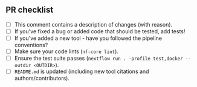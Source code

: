 <!--
# Arcadia-Science/reads2genome pull request

Many thanks for contributing to Arcadia-Science/reads2genome!

Please fill in the appropriate checklist below (delete whatever is not relevant).
These are the most common things requested on pull requests (PRs).
-->

## PR checklist

- [ ] This comment contains a description of changes (with reason).
- [ ] If you've fixed a bug or added code that should be tested, add tests!
- [ ] If you've added a new tool - have you followed the pipeline conventions?
- [ ] Make sure your code lints (`nf-core lint`).
- [ ] Ensure the test suite passes (`nextflow run . -profile test,docker --outdir <OUTDIR>`).
- [ ] `README.md` is updated (including new tool citations and authors/contributors).
